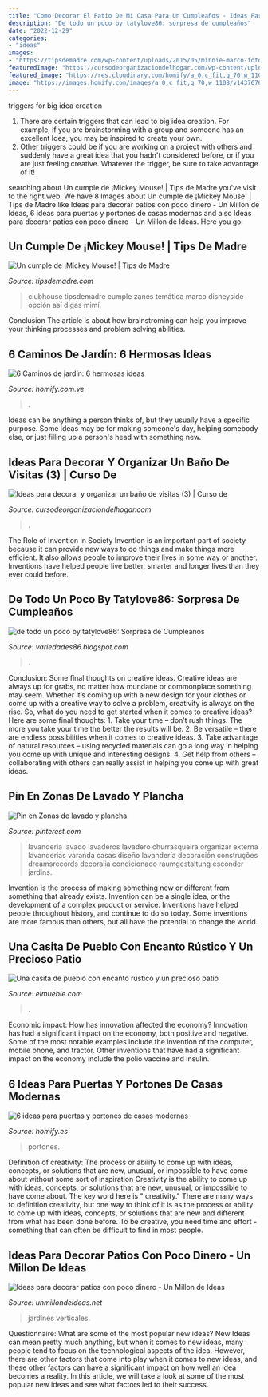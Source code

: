 ```yaml
---
title: "Como Decorar El Patio De Mi Casa Para Un Cumpleaños - Ideas Para Decorar Y Organizar Un Baño De Visitas (3)"
description: "De todo un poco by tatylove86: sorpresa de cumpleaños"
date: "2022-12-29"
categories:
- "ideas"
images:
- "https://tipsdemadre.com/wp-content/uploads/2015/05/minnie-marco-foto.jpg"
featuredImage: "https://cursodeorganizaciondelhogar.com/wp-content/uploads/2016/06/Ideas-para-decorar-y-organizar-un-baño-de-visitas-3.jpg"
featured_image: "https://res.cloudinary.com/homify/a_0,c_fit,q_70,w_1108/v1440249290/p/photo/image/587584/_BFL6588.jpg"
image: "https://images.homify.com/images/a_0,c_fit,q_70,w_1108/v1437676052/p/photo/image/766874/TallerM_MG_0009/fotos-de-de-estilo-de.jpg"
---
```



triggers for big idea creation
1. There are certain triggers that can lead to big idea creation. For example, if you are brainstorming with a group and someone has an excellent Idea, you may be inspired to create your own. 
2. Other triggers could be if you are working on a project with others and suddenly have a great idea that you hadn't considered before, or if you are just feeling creative. Whatever the trigger, be sure to take advantage of it!

	

		
searching about Un cumple de ¡Mickey Mouse! | Tips de Madre you've visit to the right web. We have 8 Images about Un cumple de ¡Mickey Mouse! | Tips de Madre like Ideas para decorar patios con poco dinero - Un Millon de Ideas, 6 ideas para puertas y portones de casas modernas and also Ideas para decorar patios con poco dinero - Un Millon de Ideas. Here you go:
		
    
## Un Cumple De ¡Mickey Mouse! | Tips De Madre

<img loading=lazy src="https://tipsdemadre.com/wp-content/uploads/2015/05/minnie-marco-foto.jpg" onerror="this.onerror=null;this.src='https://tse3.mm.bing.net/th?id=OIP.YEwPvzs8imHWCuZuvqf1KgHaJ3&amp;pid=15.1';" alt="Un cumple de ¡Mickey Mouse! | Tips de Madre">

_Source: tipsdemadre.com_

>clubhouse tipsdemadre cumple zanes temática marco disneyside opción así digas mimí. 

	

Conclusion
The article is about how brainstroming can help you improve your thinking processes and problem solving abilities.

    
## 6 Caminos De Jardín: 6 Hermosas Ideas

<img loading=lazy src="https://res.cloudinary.com/homify/a_0,c_fit,q_70,w_1108/v1440249290/p/photo/image/587584/_BFL6588.jpg" onerror="this.onerror=null;this.src='https://tse4.mm.bing.net/th?id=OIP.HZxmVY-Qwe8a0ISzFOGVPgHaFV&amp;pid=15.1';" alt="6 Caminos de jardín: 6 hermosas ideas">

_Source: homify.com.ve_

>. 

	

Ideas can be anything a person thinks of, but they usually have a specific purpose. Some ideas may be for making someone's day, helping somebody else, or just filling up a person's head with something new.

    
## Ideas Para Decorar Y Organizar Un Baño De Visitas (3) | Curso De

<img loading=lazy src="https://cursodeorganizaciondelhogar.com/wp-content/uploads/2016/06/Ideas-para-decorar-y-organizar-un-baño-de-visitas-3.jpg" onerror="this.onerror=null;this.src='https://tse3.mm.bing.net/th?id=OIP.axPhFwAjfoo5b9CpAsK4cwHaLH&amp;pid=15.1';" alt="Ideas para decorar y organizar un baño de visitas (3) | Curso de">

_Source: cursodeorganizaciondelhogar.com_

>. 

	

The Role of Invention in Society
Invention is an important part of society because it can provide new ways to do things and make things more efficient. It also allows people to improve their lives in some way or another. Inventions have helped people live better, smarter and longer lives than they ever could before.

    
## De Todo Un Poco By Tatylove86: Sorpresa De Cumpleaños

<img loading=lazy src="https://4.bp.blogspot.com/-FEoKdxMDSP8/Tle3jyXSbkI/AAAAAAAAAL4/SG-b-f_mIls/s1600/DSC07877.JPG" onerror="this.onerror=null;this.src='https://tse1.mm.bing.net/th?id=OIP.NEIUai57k6v0ZXYD6FSAMwHaJ4&amp;pid=15.1';" alt="de todo un poco by tatylove86: Sorpresa de Cumpleaños">

_Source: variedades86.blogspot.com_

>. 

	

Conclusion: Some final thoughts on creative ideas.
Creative ideas are always up for grabs, no matter how mundane or commonplace something may seem. Whether it’s coming up with a new design for your clothes or come up with a creative way to solve a problem, creativity is always on the rise. So, what do you need to get started when it comes to creative ideas? Here are some final thoughts: 1. Take your time – don’t rush things. The more you take your time the better the results will be. 2. Be versatile – there are endless possibilities when it comes to creative ideas. 3. Take advantage of natural resources – using recycled materials can go a long way in helping you come up with unique and interesting designs. 4. Get help from others – collaborating with others can really assist in helping you come up with great ideas. 
    
## Pin En Zonas De Lavado Y Plancha

<img loading=lazy src="https://i.pinimg.com/736x/24/8b/1f/248b1f3ee17a50c2beffe1ddaf4155d0.jpg" onerror="this.onerror=null;this.src='https://tse4.mm.bing.net/th?id=OIP.0zHGHHoKjPeiqHgXZNhXdQHaLH&amp;pid=15.1';" alt="Pin en Zonas de lavado y plancha">

_Source: pinterest.com_

>lavanderia lavado lavaderos lavadero churrasqueira organizar externa lavanderias varanda casas diseño lavandería decoración construções dreamsrecords decoralia condicionado raumgestaltung esconder jardins. 

	

Invention is the process of making something new or different from something that already exists. Invention can be a single idea, or the development of a complex product or service. Inventions have helped people throughout history, and continue to do so today. Some inventions are more famous than others, but all have the potential to change the world.

    
## Una Casita De Pueblo Con Encanto Rústico Y Un Precioso Patio

<img loading=lazy src="https://www.elmueble.com/medio/2012/07/02/fachada_trasera_y_piscina_1280x1246.jpg" onerror="this.onerror=null;this.src='https://tse3.mm.bing.net/th?id=OIP.ukb1Rry2q9bgABtrNTbGWAHaHN&amp;pid=15.1';" alt="Una casita de pueblo con encanto rústico y un precioso patio">

_Source: elmueble.com_

>. 

	

Economic impact: How has innovation affected the economy?
Innovation has had a significant impact on the economy, both positive and negative. Some of the most notable examples include the invention of the computer, mobile phone, and tractor. Other inventions that have had a significant impact on the economy include the polio vaccine and insulin.

    
## 6 Ideas Para Puertas Y Portones De Casas Modernas

<img loading=lazy src="https://images.homify.com/images/a_0,c_fit,q_70,w_1108/v1437676052/p/photo/image/766874/TallerM_MG_0009/fotos-de-de-estilo-de.jpg" onerror="this.onerror=null;this.src='https://tse3.mm.bing.net/th?id=OIP.4JXqC_eAVg_FbrtKZ6pE9wHaE8&amp;pid=15.1';" alt="6 ideas para puertas y portones de casas modernas">

_Source: homify.es_

>portones. 

	

Definition of creativity: The process or ability to come up with ideas, concepts, or solutions that are new, unusual, or impossible to have come about without some sort of inspiration
Creativity is the ability to come up with ideas, concepts, or solutions that are new, unusual, or impossible to have come about. The key word here is " creativity." There are many ways to definition creativity, but one way to think of it is as the process or ability to come up with ideas, concepts, or solutions that are new and different from what has been done before. To be creative, you need time and effort - something that can often be difficult to find in most people.

    
## Ideas Para Decorar Patios Con Poco Dinero - Un Millon De Ideas

<img loading=lazy src="https://unmillondeideas.net/wp-content/uploads/2020/11/decorar-patios-con-poco-dinero-2.jpg" onerror="this.onerror=null;this.src='https://tse3.mm.bing.net/th?id=OIP.oZc5XX6pwPVKgwOaZpwiFQHaJ3&amp;pid=15.1';" alt="Ideas para decorar patios con poco dinero - Un Millon de Ideas">

_Source: unmillondeideas.net_

>jardines verticales. 

	

Questionnaire: What are some of the most popular new ideas?
New Ideas can mean pretty much anything, but when it comes to new ideas, many people tend to focus on the technological aspects of the idea. However, there are other factors that come into play when it comes to new ideas, and these other factors can have a significant impact on how well an idea becomes a reality. In this article, we will take a look at some of the most popular new ideas and see what factors led to their success.

